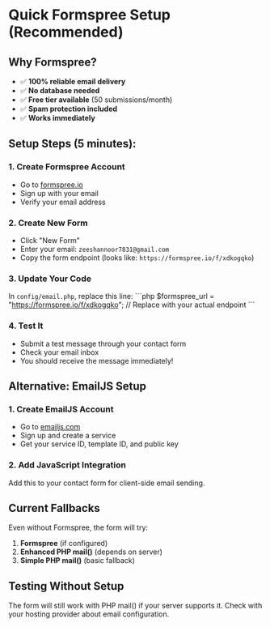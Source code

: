 # Quick Formspree Setup (Recommended)

## Why Formspree?
- ✅ **100% reliable email delivery**
- ✅ **No database needed**
- ✅ **Free tier available** (50 submissions/month)
- ✅ **Spam protection included**
- ✅ **Works immediately**

## Setup Steps (5 minutes):

### 1. Create Formspree Account
- Go to [formspree.io](https://formspree.io)
- Sign up with your email
- Verify your email address

### 2. Create New Form
- Click "New Form"
- Enter your email: `zeeshannoor7831@gmail.com`
- Copy the form endpoint (looks like: `https://formspree.io/f/xdkogqko`)

### 3. Update Your Code
In `config/email.php`, replace this line:
\`\`\`php
$formspree_url = "https://formspree.io/f/xdkogqko"; // Replace with your actual endpoint
\`\`\`

### 4. Test It
- Submit a test message through your contact form
- Check your email inbox
- You should receive the message immediately!

## Alternative: EmailJS Setup

### 1. Create EmailJS Account
- Go to [emailjs.com](https://www.emailjs.com)
- Sign up and create a service
- Get your service ID, template ID, and public key

### 2. Add JavaScript Integration
Add this to your contact form for client-side email sending.

## Current Fallbacks
Even without Formspree, the form will try:
1. **Formspree** (if configured)
2. **Enhanced PHP mail()** (depends on server)
3. **Simple PHP mail()** (basic fallback)

## Testing Without Setup
The form will still work with PHP mail() if your server supports it.
Check with your hosting provider about email configuration.
